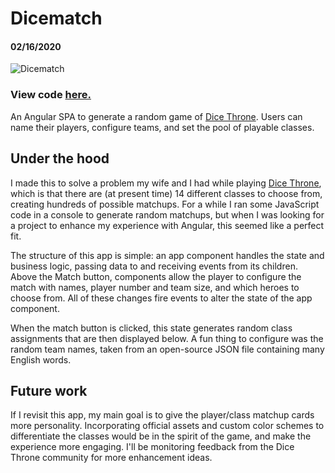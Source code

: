 <h1 id="dicematch">Dicematch</h1>

#### 02/16/2020

![Dicematch](assets/images/dicematch.png)

### View code [here.](https://github.com/philgiammattei/dicematch)

An Angular SPA to generate a random game of [Dice Throne](https://www.facebook.com/DiceThrone/). Users can name their players, configure teams, and set the pool of playable classes.

## Under the hood

I made this to solve a problem my wife and I had while playing [Dice Throne](https://www.facebook.com/DiceThrone/), which is that there are (at present time) 14 different classes to choose from, creating hundreds of possible matchups. For a while I ran some JavaScript code in a console to generate random matchups, but when I was looking for a project to enhance my experience with Angular, this seemed like a perfect fit.

The structure of this app is simple: an app component handles the state and business logic, passing data to and receiving events from its children. Above the Match button, components allow the player to configure the match with names, player number and team size, and which heroes to choose from. All of these changes fire events to alter the state of the app component.

When the match button is clicked, this state generates random class assignments that are then displayed below. A fun thing to configure was the random team names, taken from an open-source JSON file containing many English words.

## Future work

If I revisit this app, my main goal is to give the player/class matchup cards more personality. Incorporating official assets and custom color schemes to differentiate the classes would be in the spirit of the game, and make the experience more engaging. I'll be monitoring feedback from the Dice Throne community for more enhancement ideas.
